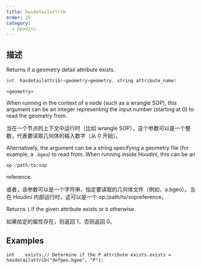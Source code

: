 ```yaml
---
title: hasdetailattrib
order: 25
category:
  - houdini
---
```

    
## 描述

Returns if a geometry detail attribute exists.

```c
int  hasdetailattrib(<geometry>geometry, string attribute_name)
```

`<geometry>`

When running in the context of a node (such as a wrangle SOP), this argument
can be an integer representing the input number (starting at 0) to read the
geometry from.

当在一个节点的上下文中运行时（比如 wrangle SOP），这个参数可以是一个整数，代表要读取几何体的输入数字（从 0 开始）。

Alternatively, the argument can be a string specifying a geometry file (for
example, a `.bgeo`) to read from. When running inside Houdini, this can be an

```c
op:/path/to/sop
```

reference.

或者，该参数可以是一个字符串，指定要读取的几何体文件（例如，a.bgeo）。当在 Houdini 内部运行时，这可以是一个 op:/path/to/sopreference。

Returns `1` if the given attribute exists or `0` otherwise.

如果给定的属性存在，则返回 1，否则返回 0。

## Examples

    int    exists;// Determine if the P attribute exists.exists = hasdetailattrib("defgeo.bgeo", "P");
